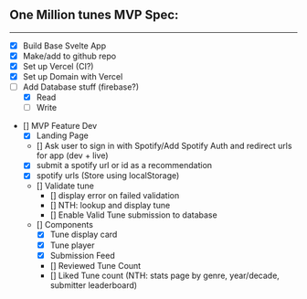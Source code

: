 ## One Million tunes MVP Spec:
------------------------------
- [x] Build Base Svelte App
- [x] Make/add to github repo
- [x] Set up Vercel (CI?)
- [x] Set up Domain with Vercel
- [ ] Add Database stuff (firebase?)
   - [X] Read 
   - [ ] Write
- [] MVP Feature Dev
  - [x] Landing Page
  - [] Ask user to sign in with Spotify/Add Spotify Auth and redirect urls for app (dev + live)
  - [x] submit a spotify url or id as a recommendation
  - [x] spotify urls (Store using localStorage)
  - [] Validate tune
    - [] display error on failed validation
    - [] NTH: lookup and display tune
    - [] Enable Valid Tune submission to database
  - [] Components
    - [X] Tune display card
    - [X] Tune player
    - [X] Submission Feed
    - [] Reviewed Tune Count
    - [] Liked Tune count (NTH: stats page by genre, year/decade, submitter leaderboard)